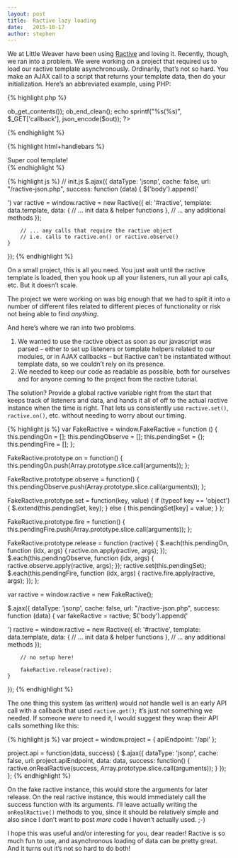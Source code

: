 ```yaml
---
layout: post
title:  Ractive lazy loading
date:   2015-10-17
author: stephen
---
```


We at Little Weaver have been using [Ractive](http://www.ractivejs.org/) and loving it. Recently, though, we ran into a problem. We were working on a project that required us to load our ractive template asynchronously. Ordinarily, that’s not so hard. You make an AJAX call to a script that returns your template data, then do your initialization. Here’s an abbreviated example, using PHP:

{% highlight php %}
<!-- /ractive-json.php -->
<?php

ob_start();
include "./ractive.inc";
$out = array('template' => ob_get_contents());
ob_end_clean();

echo sprintf("%s(%s)", $_GET['callback'], json_encode($out));
?>
{% endhighlight %}

{% highlight html+handlebars %}
<!-- /ractive.inc -->
<div {{#if loaded}}class='loaded'{{/if}}>Super cool template!</div>
{% endhighlight %}

{% highlight js %}
// init.js
$.ajax({
    dataType: 'jsonp',
    cache: false,
    url: "/ractive-json.php",
    success: function (data) {
        $('body').append('<div id="ractive"></div>')
        var ractive = window.ractive = new Ractive({
            el: '#ractive',
            template: data.template,
            data: {
                // ... init data & helper functions
            },
            // ... any additional methods
        });

        // ... any calls that require the ractive object
        // i.e. calls to ractive.on() or ractive.observe()
    }
});
{% endhighlight %}

On a small project, this is all you need. You just wait until the ractive template is loaded, then you hook up all your listeners, run all your api calls, etc. But it doesn’t scale.

The project we were working on was big enough that we had to split it into a number of different files related to different pieces of functionality or risk not being able to find *anything*.

And here’s where we ran into two problems.

1. We wanted to use the ractive object as soon as our javascript was parsed – either to set up listeners or template helpers related to our modules, or in AJAX callbacks – but Ractive can’t be instantiated without template data, so we couldn’t rely on its presence.
2. We needed to keep our code as readable as possible, both for ourselves and for anyone coming to the project from the ractive tutorial.

The solution? Provide a global ractive variable right from the start that keeps track of listeners and data, and hands it all of off to the actual ractive instance when the time is right. That lets us consistently use `ractive.set()`, `ractive.on()`, etc. without needing to worry about our timing.

{% highlight js %}
var FakeRactive = window.FakeRactive = function () {
    this.pendingOn = [];
    this.pendingObserve = [];
    this.pendingSet = {};
    this.pendingFire = [];
};

FakeRactive.prototype.on = function() {
    this.pendingOn.push(Array.prototype.slice.call(arguments));
};

FakeRactive.prototype.observe = function() {
    this.pendingObserve.push(Array.prototype.slice.call(arguments));
};

FakeRactive.prototype.set = function(key, value) {
    if (typeof key == 'object') {
        $.extend(this.pendingSet, key);
    } else {
        this.pendingSet[key] = value;
    }
};

FakeRactive.prototype.fire = function() {
    this.pendingFire.push(Array.prototype.slice.call(arguments));
};

FakeRactive.prototype.release = function (ractive) {
    $.each(this.pendingOn, function (idx, args) {
        ractive.on.apply(ractive, args);
    });
    $.each(this.pendingObserve, function (idx, args) {
        ractive.observe.apply(ractive, args);
    });
    ractive.set(this.pendingSet);
    $.each(this.pendingFire, function (idx, args) {
        ractive.fire.apply(ractive, args);
    });
};

var ractive = window.ractive = new FakeRactive();

$.ajax({
    dataType: 'jsonp',
    cache: false,
    url: "/ractive-json.php",
    success: function (data) {
        var fakeRactive = ractive;
        $('body').append('<div id="ractive"></div>')
        ractive = window.ractive = new Ractive({
            el: '#ractive',
            template: data.template,
            data: {
                // ... init data & helper functions
            },
            // ... any additional methods
        });

        // no setup here!

        fakeRactive.release(ractive);
    }
});
{% endhighlight %}


The one thing this system (as written) would *not* handle well is an early API call with a callback that used `ractive.get()`; it’s just not something we needed. If someone *were* to need it, I would suggest they wrap their API calls something like this:

{% highlight js %}
var project = window.project = {
    apiEndpoint: '/api'
};

project.api = function(data, success) {
    $.ajax({
        dataType: 'jsonp',
        cache: false,
        url: project.apiEndpoint,
        data: data,
        success: function() {
            ractive.onRealRactive(success, Array.prototype.slice.call(arguments));
        }
    });
};
{% endhighlight %}

On the fake ractive instance, this would store the arguments for later release. On the real ractive instance, this would immediately call the success function with its arguments. I’ll leave actually writing the `onRealRactive()` methods to you, since it should be relatively simple and also since I don’t want to post *more* code I haven’t actually used. ;-)

I hope this was useful and/or interesting for you, dear reader! Ractive is so much fun to use, and asynchronous loading of data can be pretty great. And it turns out it’s not so hard to do both!
